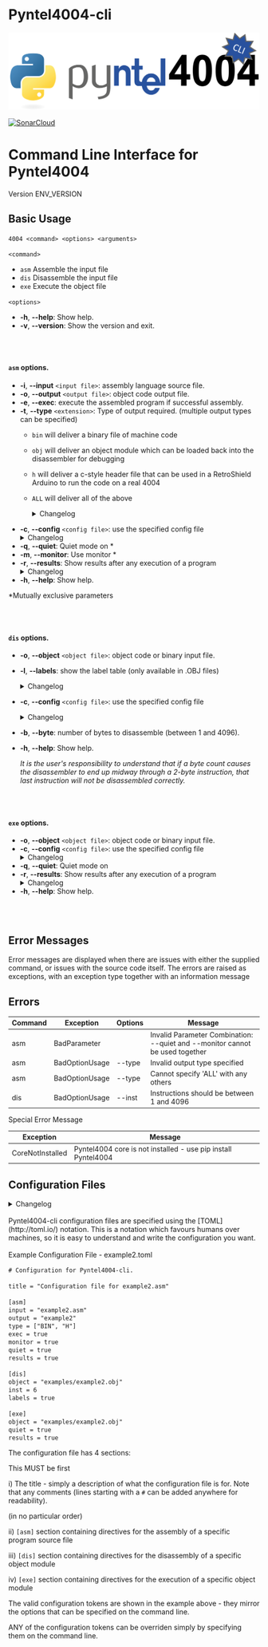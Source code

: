 # Pyntel4004-cli

![Pyntel4004-cli Logo](https://raw.githubusercontent.com/alshapton/Pyntel4004-cli/main/images/pyntel4004-cli.png)

[![SonarCloud](https://sonarcloud.io/images/project_badges/sonarcloud-white.svg)](https://sonarcloud.io/summary/new_code?id=alshapton_Pyntel4004-cli)

<h1>Command Line Interface for Pyntel4004</h1>

Version ENV_VERSION

Basic Usage
-----------

`4004 <command> <options> <arguments>`

`<command>`
- `asm`  Assemble the input file
- `dis`  Disassemble the input file
- `exe`  Execute the object file

`<options>`
- **-h**, **--help**: Show help.
- **-v**, **--version**:  Show the version and exit.

<br>
<br>

#### `asm` options.

- **-i**, **--input** `<input file>`: assembly language source file.
- **-o**, **--output** `<output file>`: object code output file.
- **-e**, **--exec**: execute the assembled program if successful assembly.
- **-t**, **--type** `<extension>`: Type of output required. (multiple output types can be specified)
    - `bin` will deliver a binary file of machine code
    
    - `obj` will deliver an object module which can be loaded back into the disassembler for debugging

    - `h` will deliver a c-style header file that can be used in a RetroShield Arduino to run the code on a real 4004

    - `ALL` will deliver all of the above<details>New in 0.0.1-alpha.2<summary>Changelog</summary></details>
- **-c**, **--config** `<config file>`: use the specified config file<details>New in 0.0.1-alpha.2<summary>Changelog</summary></details>
- **-q**, **--quiet**: Quiet mode on *
- **-m**, **--monitor**: Use monitor *
- **-r**, **--results**: Show results after any execution of a program <details>New in 0.0.1-alpha.4<summary>Changelog</summary></details>
- **-h**, **--help**: Show help.

*Mutually exclusive parameters

<br>
<br>

#### `dis` options.

- **-o**, **--object** `<object file>`: object code or binary input file.

- **-l**, **--labels**: show the label table (only available in .OBJ files)<details>New in 0.0.1-alpha.2<summary>Changelog</summary></details>
- **-c**, **--config** `<config file>`: use the specified config file<details>New in 0.0.1-alpha.2<summary>Changelog</summary></details>
- **-b**, **--byte**: number of bytes to disassemble (between 1 and 4096).
- **-h**, **--help**: Show help.

    *It is the user's responsibility to understand that if a byte count causes the disassembler to end up midway through a 2-byte instruction, that last instruction will not be disassembled correctly.*

<br>
<br>

#### `exe` options.

- **-o**, **--object** `<object file>`: object code or binary input file.
- **-c**, **--config** `<config file>`: use the specified config file<details>New in 0.0.1-alpha.2<summary>Changelog</summary></details>
- **-q**, **--quiet**: Quiet mode on
- **-r**, **--results**: Show results after any execution of a program <details>New in 0.0.1-alpha.4<summary>Changelog</summary></details>
- **-h**, **--help**: Show help.

<br>
<br>

Error Messages
--------------

Error messages are displayed when there are issues with either the supplied command, or issues with the source code itself. The errors are raised as exceptions, with an exception type together with an information message

Errors
------

| Command  | Exception  | Options | Message  |
|---|---|----|--|
| asm  | BadParameter   | |Invalid Parameter Combination: --quiet and --monitor cannot be used together  |
| asm  | BadOptionUsage  | --type |Invalid output type specified | 
| asm | BadOptionUsage | --type |Cannot specify 'ALL' with any others|
|dis| BadOptionUsage| --inst | Instructions should be between 1 and 4096 |

Special Error Message

| Exception | Message |
|-----------|---------|
| CoreNotInstalled|  Pyntel4004 core is not installed - use pip install Pyntel4004


Configuration Files
-------------------
<details>New in 0.0.1-alpha.2<summary>Changelog</summary></details><br>
Pyntel4004-cli configuration files are specified using the [TOML](http://toml.io/) notation. This is a notation which favours humans over machines, so it is easy to understand and write the configuration you want.
<br>
<br>
Example Configuration File - example2.toml

```
# Configuration for Pyntel4004-cli.

title = "Configuration file for example2.asm"

[asm]
input = "example2.asm"
output = "example2"
type = ["BIN", "H"]
exec = true
monitor = true
quiet = true
results = true

[dis]
object = "examples/example2.obj"
inst = 6
labels = true

[exe]
object = "examples/example2.obj"
quiet = true
results = true
```

The configuration file has 4 sections:

This MUST be first

i)    The title - simply a description of what the configuration file is for. Note that any comments (lines starting with a ```#``` can be added anywhere for readability).

(in no particular order)

ii)  ```[asm]``` section containing directives for the assembly of a specific program source file

iii) ```[dis]``` section containing directives for the disassembly of a specific object module

iv)  ```[exe]``` section containing directives for the execution of a specific object module

The valid configuration tokens are shown in the example above - they mirror the options that can be specified on the command line. 

ANY of the configuration tokens can be overriden simply by specifying them on the command line.

